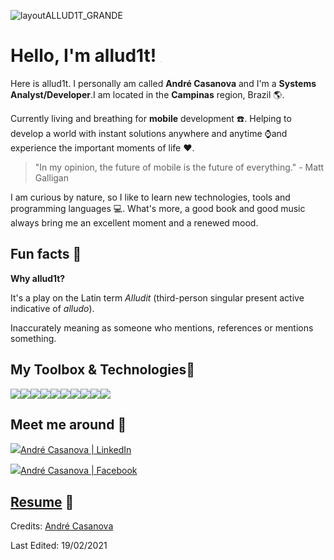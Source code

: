 ![layoutALLUD1T_GRANDE](C:\workspace\allud1t\layoutALLUD1T_GRANDE.png)

# Hello, I'm allud1t! <img src="C:\workspace\allud1t\wavegif_1860.gif" style="zoom:10%;" />

Here is allud1t. I personally am called **André Casanova** and I'm a **Systems Analyst/Developer**. ​I am located in the **Campinas** region, Brazil :earth_americas:.



Currently living and breathing for **mobile** development :phone:. Helping to develop a world with instant solutions anywhere and anytime :watch:and experience the important moments of life​ :heart:.

> "In my opinion, the future of mobile is the future of everything." - Matt Galligan

I am curious by nature, so I like to learn new technologies, tools and programming languages :computer:. What's more, a good book and good music always bring me an excellent moment and a renewed mood.



## Fun facts :rocket:

**Why allud1t?**

It's a play on the Latin term *Alludit* (third-person singular present active indicative of *alludo*).

Inaccurately meaning as someone who mentions, references or mentions something.



## My Toolbox & Technologies​ :wrench:

<a href="https://icons8.com/icon/gXoJoyTtYXFg/windows-10"><img src="https://img.icons8.com/fluent/48/000000/windows-10.png"/></a><a href="https://icons8.com/icon/17842/linux"><img src="https://img.icons8.com/color/48/000000/linux.png"/></a><a href="https://icons8.com/icon/hgQsZt1CslPF/visual-studio-code-insides"><img src="https://img.icons8.com/fluent/48/000000/visual-studio-code-insides.png"/></a><a href="https://icons8.com/icon/61466/intellij-idea"><img src="https://img.icons8.com/color/48/000000/intellij-idea.png"/></a><a href="https://icons8.com/icon/P2AnGyiJxMpp/android-os"><img src="https://img.icons8.com/fluent/48/000000/android-os.png"/></a><a href="https://icons8.com/icon/40670/c-programming"><img src="https://img.icons8.com/color/48/000000/c-programming.png"/></a><a href="https://icons8.com/icon/13441/python"><img src="https://img.icons8.com/color/48/000000/python.png"/></a><a href="https://icons8.com/icon/108784/javascript"><img src="https://img.icons8.com/color/48/000000/javascript.png"/></a><a href="https://icons8.com/icon/ZoxjA0jZDdFZ/kotlin"><img src="https://img.icons8.com/color/48/000000/kotlin.png"/></a><a href="https://icons8.com/icon/20906/git"><img src="https://img.icons8.com/color/48/000000/git.png"/></a>

  

## Meet me around :round_pushpin:

<a href="https://www.linkedin.com/in/andre-casanova/"><img src="https://img.icons8.com/ios-glyphs/48/000000/linkedin.png"/></a>[André Casanova | LinkedIn](https://www.linkedin.com/in/andre-casanova/)

<a href="https://www.facebook.com/andrefraycasanova/"><img src="https://img.icons8.com/ios-glyphs/48/000000/facebook-new.png"/></a>[André Casanova | Facebook](https://www.facebook.com/andrefraycasanova/)



## [Resume](https://drive.google.com/file/d/1RRjAVh8e9vWTZ-MOEilAhHctF9p7lrY4/view?usp=sharing) :page_facing_up:

Credits: [André Casanova](https://github.com/allud1t)

Last Edited: 19/02/2021













[^&lt;a href=&quot;https://icons8.com/icon/98960/linkedin&quot;&gt;LinkedIn icon by Icons8&lt;/a&gt;]: 
[^&lt;a href=&quot;https://icons8.com/icon/118466/facebook&quot;&gt;Facebook icon by Icons8&lt;/a&gt;]: 
[^&lt;a href=&quot;https://icons8.com/icon/90210/download-resume&quot;&gt;Download Resume icon by Icons8&lt;/a&gt;]: 


